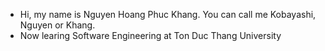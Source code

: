 - Hi, my name is Nguyen Hoang Phuc Khang. You can call me Kobayashi, Nguyen or Khang.
- Now learing Software Engineering at Ton Duc Thang University
